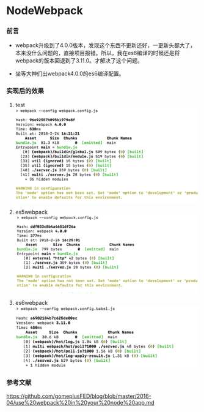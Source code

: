 # NodeWebpack

### 前言

* webpack升级到了4.0.0版本，发现这个东西不更新还好，一更新头都大了，本来没什么问题的，直接项目报错。所以，我在es6编译的时候还是将webpack的版本回退到了3.11.0。才解决了这个问题。

* 坐等大神们出webpack4.0.0的es6编译配置。

### 实现后的效果

1. test
![test](img/1.png)

2. es5webpack
![es5](img/2.png)

3. es6webpack
![es6](img/3.png)

### 参考文献

https://github.com/gomeplusFED/blog/blob/master/2016-04/use%20webpack%20in%20your%20node%20app.md
